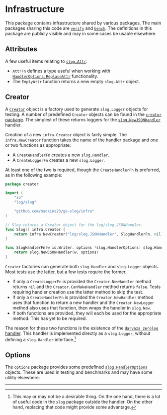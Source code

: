 # Infrastructure

This package contains infrastructure shared by various packages.
The main packages sharing this code are [`verify`](../verify) and [`bench`](../bench).
The definitions in this package are publicly visible and may in some cases be usable elsewhere.

## Attributes

A few useful items relating to [`slog.Attr`](https://pkg.go.dev/log/slog@master#Attr):

* `AttrFn` defines a type useful when working with
  [`HandlerOptions.ReplaceAttr`](https://pkg.go.dev/log/slog@master#HandlerOptions)
  functionality.
* The `EmptyAttr` function returns a new empty `slog.Attr` object.

## Creator

A [`Creator`](../infra/creator.go) object is a factory used to generate
`slog.Logger` objects for testing.
A number of predefined `Creator` objects can be found in the [`creator` package](../creator).
The simplest of these returns loggers for the
[`slog.NewJSONHandler`](https://pkg.go.dev/log/slog@master#JSONHandler)
handler.

Creation of a new `infra.Creator` object is fairly simple.
The `infra.NewCreator` function takes the name of the handler package
and one or two functions as appropriate:
* A `CreateHandlerFn` creates a new `slog.Handler`.
* A `CreateLoggerFn` creates a new `slog.Logger`.

At least one of the two is required, though the `CreateHandlerFn` is preferred,
as in the following example:

```Go
package creator

import (
	"io"
	"log/slog"

	"github.com/madkins23/go-slog/infra"
)

// Slog returns a Creator object for the log/slog.JSONHandler.
func Slog() infra.Creator {
	return infra.NewCreator("log/slog.JSONHandler", SlogHandlerFn, nil)
}

func SlogHandlerFn(w io.Writer, options *slog.HandlerOptions) slog.Handler {
	return slog.NewJSONHandler(w, options)
}
```

`Creator` factories can generate both `slog.Handler` and `slog.Logger` objects.
Most tests use the latter, but a few tests require the former.

* If only a `CreateLoggerFn` is provided the `Creator.NewHandler` method returns `nil`
  and the `Creator.CanMakeHandler` method returns `false`.
  Tests requiring handler creation use the latter method to skip the test.
* If only a `CreateHandlerFn` is provided the `Creator.NewHandler` method
  uses that function to return a new handler and the `Creator.NewLogger` method
  also uses that function, then wraps the handler in `slog.New`.
* If both functions are provided, they will each be used for the appropriate method.
  This has yet to be required.

The reason for these two functions is the existence of the [`darvaza zerolog` handler](https://pkg.go.dev/darvaza.org/slog/handlers/zerolog).
This handler is implemented directly as a `slog.Logger`,
without defining a `slog.Handler` interface.[^1]

## Options

The `options` package provides some predefined
[`slog.HandlerOptions`](https://pkg.go.dev/log/slog@master#HandlerOptions) objects.
These are used in testing and benchmarks and may have some utility elsewhere.

---

[^1]: This may or may not be a desirable thing.
      On the one hand, there is a lot of useful code in the `slog` package outside the handler.
      On the other hand, replacing that code might provide some advantage.
